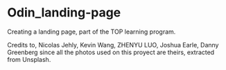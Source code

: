 # Odin_landing-page

Creating a landing page, part of the TOP learning program.

Credits to, Nicolas Jehly, Kevin Wang, ZHENYU LUO, Joshua Earle, Danny Greenberg since all the photos used on this proyect are theirs, extracted from Unsplash.
